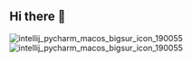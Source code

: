 ## Hi there 👋

<img alt="intellij_pycharm_macos_bigsur_icon_190055" src="https://github.com/user-attachments/assets/cab96eb6-3d3a-48b3-9fe5-323df0c2e4f4" />
<img alt="intellij_pycharm_macos_bigsur_icon_190055" src="https://github.com/user-attachments/assets/d6d49115-ea95-48de-98b1-a88f32b934cb" />



<!--
**Dake69/Dake69** is a ✨ _special_ ✨ repository because its `README.md` (this file) appears on your GitHub profile.

Here are some ideas to get you started:

- 🔭 I’m currently working on ...
- 🌱 I’m currently learning ...
- 👯 I’m looking to collaborate on ...
- 🤔 I’m looking for help with ...
- 💬 Ask me about ...
- 📫 How to reach me: ...
- 😄 Pronouns: ...
- ⚡ Fun fact: ...
-->
